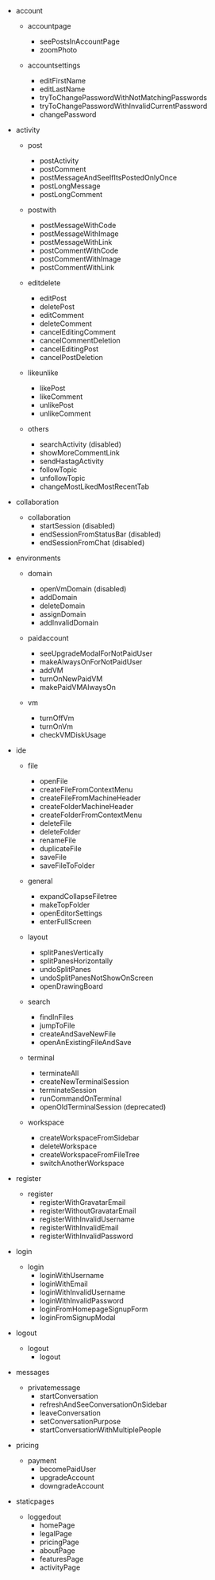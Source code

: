 - account

  - accountpage
    - seePostsInAccountPage
    - zoomPhoto

  - accountsettings
    - editFirstName
    - editLastName
    - tryToChangePasswordWithNotMatchingPasswords
    - tryToChangePasswordWithInvalidCurrentPassword
    - changePassword


- activity

  - post
    - postActivity
    - postComment
    - postMessageAndSeeIfItsPostedOnlyOnce
    - postLongMessage
    - postLongComment

  - postwith
    - postMessageWithCode
    - postMessageWithImage
    - postMessageWithLink
    - postCommentWithCode
    - postCommentWithImage
    - postCommentWithLink

  - editdelete
    - editPost
    - deletePost
    - editComment
    - deleteComment
    - cancelEditingComment
    - cancelCommentDeletion
    - cancelEditingPost
    - cancelPostDeletion

  - likeunlike
    - likePost
    - likeComment
    - unlikePost
    - unlikeComment

  - others
    - searchActivity (disabled)
    - showMoreCommentLink
    - sendHastagActivity
    - followTopic
    - unfollowTopic
    - changeMostLikedMostRecentTab


- collaboration
  - collaboration
    - startSession (disabled)
    - endSessionFromStatusBar (disabled)
    - endSessionFromChat (disabled)


- environments
  - domain
    - openVmDomain (disabled)
    - addDomain
    - deleteDomain
    - assignDomain
    - addInvalidDomain

  - paidaccount
    - seeUpgradeModalForNotPaidUser
    - makeAlwaysOnForNotPaidUser
    - addVM
    - turnOnNewPaidVM
    - makePaidVMAlwaysOn

  - vm
    - turnOffVm
    - turnOnVm
    - checkVMDiskUsage


- ide
  - file
    - openFile
    - createFileFromContextMenu
    - createFileFromMachineHeader
    - createFolderMachineHeader
    - createFolderFromContextMenu
    - deleteFile
    - deleteFolder
    - renameFile
    - duplicateFile
    - saveFile
    - saveFileToFolder

  - general
    - expandCollapseFiletree
    - makeTopFolder
    - openEditorSettings
    - enterFullScreen

  - layout
    - splitPanesVertically
    - splitPanesHorizontally
    - undoSplitPanes
    - undoSplitPanesNotShowOnScreen
    - openDrawingBoard

  - search
    - findInFiles
    - jumpToFile
    - createAndSaveNewFile
    - openAnExistingFileAndSave

  - terminal
    - terminateAll
    - createNewTerminalSession
    - terminateSession
    - runCommandOnTerminal
    - openOldTerminalSession (deprecated)

  - workspace
    - createWorkspaceFromSidebar
    - deleteWorkspace
    - createWorkspaceFromFileTree
    - switchAnotherWorkspace


- register
  - register
    - registerWithGravatarEmail
    - registerWithoutGravatarEmail
    - registerWithInvalidUsername
    - registerWithInvalidEmail
    - registerWithInvalidPassword


- login
  - login
    - loginWithUsername
    - loginWithEmail
    - loginWithInvalidUsername
    - loginWithInvalidPassword
    - loginFromHomepageSignupForm
    - loginFromSignupModal


- logout
  - logout
    - logout


- messages
  - privatemessage
    - startConversation
    - refreshAndSeeConversationOnSidebar
    - leaveConversation
    - setConversationPurpose
    - startConversationWithMultiplePeople


- pricing
  - payment
    - becomePaidUser
    - upgradeAccount
    - downgradeAccount


- staticpages
  - loggedout
    - homePage
    - legalPage
    - pricingPage
    - aboutPage
    - featuresPage
    - activityPage
